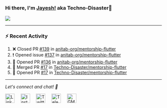 ### Hi there, I'm [Jayesh!](https://technodisaster.wtf) aka Techno-Disaster👋

<a href="https://github.com/anuraghazra/github-readme-stats">
  <img align="center" src="https://github-readme-stats.vercel.app/api?username=Techno-Disaster&show_icons=true&include_all_commits=true&theme=radical&count_private=true" />
</a>

---

### :zap: Recent Activity

<!--START_SECTION:activity-->
1. ❌ Closed PR [#139](https://github.com//anitab-org/mentorship-flutter/pull/139) in [anitab-org/mentorship-flutter](https://github.com//anitab-org/mentorship-flutter)
2. ❗️ Opened issue [#137](https://github.com//anitab-org/mentorship-flutter/issues/137) in [anitab-org/mentorship-flutter](https://github.com//anitab-org/mentorship-flutter)
3. 💪 Opened PR [#136](https://github.com//anitab-org/mentorship-flutter/pull/136) in [anitab-org/mentorship-flutter](https://github.com//anitab-org/mentorship-flutter)
4. 🎉 Merged PR [#17](https://github.com//Techno-Disaster/mentorship-flutter/pull/17) in [Techno-Disaster/mentorship-flutter](https://github.com//Techno-Disaster/mentorship-flutter)
5. 💪 Opened PR [#17](https://github.com//Techno-Disaster/mentorship-flutter/pull/17) in [Techno-Disaster/mentorship-flutter](https://github.com//Techno-Disaster/mentorship-flutter)
<!--END_SECTION:activity-->





---

<i> Let's connect and chat! :incoming_envelope: </i>

<a href="https://www.linkedin.com/in/techno_disaster"><img src="https://cdn.jsdelivr.net/npm/simple-icons@v3/icons/linkedin.svg" width="30px" alt="LinkedIn"></a> &nbsp; &nbsp;
<a href="https://instagram.com/techno_disaster"><img src="https://cdn.jsdelivr.net/npm/simple-icons@v3/icons/instagram.svg" width="30px" alt="Instagram"></a> &nbsp; &nbsp;
<a href="https://twitter.com/techno_disaster"><img src="https://cdn.jsdelivr.net/npm/simple-icons@v3/icons/twitter.svg" width="30px" alt="Twitter"></a> &nbsp; &nbsp;
<a href="https://t.me/techno_disaster"><img src="https://cdn.jsdelivr.net/npm/simple-icons@v3/icons/telegram.svg" width="30px" alt="Telegram"></a> &nbsp; &nbsp;
<a href="mailto:nirvejayesh@gmail.com"><img src="https://cdn.jsdelivr.net/npm/simple-icons@v3/icons/gmail.svg" width="30px" alt="GMail"></a> &nbsp; &nbsp;
